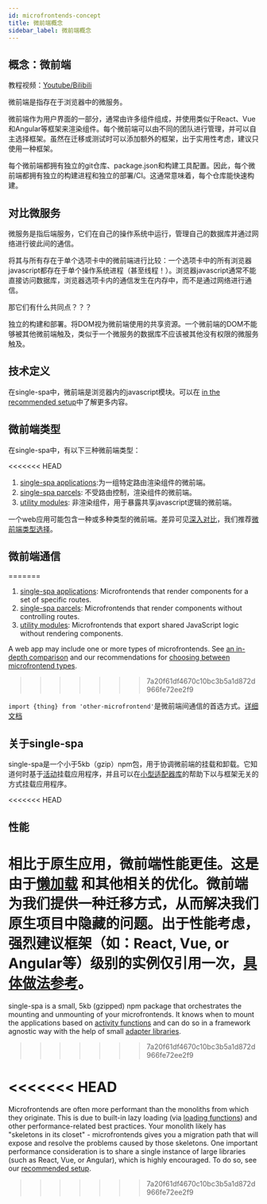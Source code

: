 ```yaml
---
id: microfrontends-concept
title: 微前端概念
sidebar_label: 微前端概念
---
```


## 概念：微前端

教程视频：[Youtube/Bilibili](https://www.bilibili.com/video/av83619684)

微前端是指存在于浏览器中的微服务。

微前端作为用户界面的一部分，通常由许多组件组成，并使用类似于React、Vue和Angular等框架来渲染组件。每个微前端可以由不同的团队进行管理，并可以自主选择框架。虽然在迁移或测试时可以添加额外的框架，出于实用性考虑，建议只使用一种框架。

每个微前端都拥有独立的git仓库、package.json和构建工具配置。因此，每个微前端都拥有独立的构建进程和独立的部署/CI。这通常意味着，每个仓库能快速构建。

## 对比微服务

微服务是指后端服务，它们在自己的操作系统中运行，管理自己的数据库并通过网络进行彼此间的通信。

将其与所有存在于单个选项卡中的微前端进行比较：一个选项卡中的所有浏览器javascript都存在于单个操作系统进程（甚至线程！）。浏览器javascript通常不能直接访问数据库，浏览器选项卡内的通信发生在内存中，而不是通过网络进行通信。

那它们有什么共同点？？？

独立的构建和部署。将DOM视为微前端使用的共享资源。一个微前端的DOM不能够被其他微前端触及，类似于一个微服务的数据库不应该被其他没有权限的微服务触及。

## 技术定义

在single-spa中，微前端是浏览器内的javascript模块。可以在 [in the recommended setup](/docs/recommended-setup#in-browser-versus-build-time-modules)中了解更多内容。

## 微前端类型

在single-spa中，有以下三种微前端类型：

<<<<<<< HEAD
1. [single-spa applications](/docs/building-applications):为一组特定路由渲染组件的微前端。
2. [single-spa parcels](/docs/parcels-overview): 不受路由控制，渲染组件的微前端。
3. [utility modules](/docs/recommended-setup#utility-modules-styleguide-api-etc): 非渲染组件，用于暴露共享javascript逻辑的微前端。

一个web应用可能包含一种或多种类型的微前端。差异可见[深入对比](/docs/module-types)，我们推荐[微前端类型选择](/docs/recommended-setup#applications-versus-parcels-versus-utility-modules)。
## 微前端通信
=======
1. [single-spa applications](/docs/building-applications): Microfrontends that render components for a set of specific routes.
2. [single-spa parcels](/docs/parcels-overview): Microfrontends that render components without controlling routes.
3. [utility modules](/docs/recommended-setup#utility-modules-styleguide-api-etc): Microfrontends that export shared JavaScript logic without rendering components.

A web app may include one or more types of microfrontends. See [an in-depth comparison](/docs/module-types) and our recommendations for [choosing between microfrontend types](/docs/recommended-setup#applications-versus-parcels-versus-utility-modules).
>>>>>>> 7a20f61df4670c10bc3b5a1d872d966fe72ee2f9

```import {thing} from 'other-microfrontend'```是微前端间通信的首选方式。[详细文档](/docs/recommended-setup#inter-app-communication)

## 关于single-spa

single-spa是一个小于5kb（gzip）npm包，用于协调微前端的挂载和卸载。它知道何时基于[活动](/docs/api/#registerapplication)挂载应用程序，并且可以在[小型适配器库](/docs/ecosystem)的帮助下以与框架无关的方式挂载应用程序。

<<<<<<< HEAD
## 性能
相比于原生应用，微前端性能更佳。这是由于[懒加载](/docs/api/#registerapplication) 和其他相关的优化。微前端为我们提供一种迁移方式，从而解决我们原生项目中隐藏的问题。出于性能考虑，强烈建议框架（如：React, Vue, or Angular等）级别的实例仅引用一次，[具体做法参考](/docs/recommended-setup#shared-dependencies)。
=======
single-spa is a small, 5kb (gzipped) npm package that orchestrates the mounting and unmounting of your microfrontends. It knows when to mount the applications based on [activity functions](/docs/api/#registerapplication) and can do so in a framework agnostic way with the help of small [adapter libraries](/docs/ecosystem).
>>>>>>> 7a20f61df4670c10bc3b5a1d872d966fe72ee2f9


<<<<<<< HEAD
=======
Microfrontends are often more performant than the monoliths from which they originate. This is due to built-in lazy loading (via [loading functions](/docs/api/#registerapplication)) and other performance-related best practices. Your monolith likely has "skeletons in its closet" - microfrontends gives you a migration path that will expose and resolve the problems caused by those skeletons. One important performance consideration is to share a single instance of large libraries (such as React, Vue, or Angular), which is highly encouraged. To do so, see our [recommended setup](/docs/recommended-setup#shared-dependencies).
>>>>>>> 7a20f61df4670c10bc3b5a1d872d966fe72ee2f9
